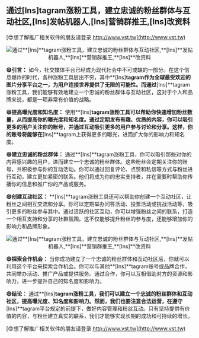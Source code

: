 ## **通过**[Ins]**tagram涨粉工具，建立忠诚的粉丝群体与互动社区,**[Ins]**发帖机器人,**[Ins]**营销群推王,**[Ins]**改资料**

[😍想了解推广相关软件的朋友请登录 http://www.vst.tw](http://www.vst.tw)

 <center><img src="https://vst.tw/MP4/tuiguang/png/3.png" alt="通过**[Ins]**tagram涨粉工具，建立忠诚的粉丝群体与互动社区,**[Ins]**发帖机器人,**[Ins]**营销群推王,**[Ins]**改资料"></center>

**😄引言：**
如今，社交媒体平台已经成为现代社会中不可或缺的一部分。在这个信息爆炸的时代，各种涨粉工具层出不穷，其中**[Ins]**tagram作为全球最受欢迎的图片分享平台之一，为用户连接世界提供了无限的可能性。而通过**[Ins]**tagram涨粉工具，我们能够有效地建立一个忠诚的粉丝群体与互动社区，这对于个人和品牌来说，都是一项非常有价值的战略。

**😄提高曝光度和知名度：**
使用**[Ins]**tagram涨粉工具可以帮助你快速增加粉丝数量，从而提高你的曝光度和知名度。通过定期发布有趣、优质的内容，你可以吸引更多的用户关注你的账号，并通过互动吸引更多的用户参与讨论和分享。这样，你的账号将能够在**[Ins]**tagram上获得更多的曝光，进而扩大你的影响力和知名度。

**😄建立忠诚的粉丝群体：**
通过**[Ins]**tagram涨粉工具，你可以吸引那些对你的内容感兴趣的用户，进而建立一个忠诚的粉丝群体。这些粉丝会定期关注你的账号，并积极参与你的互动活动。你可以通过回复评论、点赞和私信等方式与粉丝进行互动，建立更加紧密的联系。他们将成为你的忠实支持者，并在需要时帮助你传播你的信息和推广你的产品或服务。

**😄创建互动社区：**
**[Ins]**tagram涨粉工具还可以帮助你创建一个互动社区，让粉丝之间相互交流和分享。你可以定期举办问答活动、投票活动或挑战活动等，吸引更多的粉丝参与其中。通过活跃的社区互动，你可以增强粉丝之间的联系，打造一个相互支持和分享的社群氛围。这不仅能够提升粉丝的参与度，还能够增加你的影响力和品牌形象。

 <center><img src="https://vst.tw/MP4/tuiguang/png/2.png" alt="通过**[Ins]**tagram涨粉工具，建立忠诚的粉丝群体与互动社区,**[Ins]**发帖机器人,**[Ins]**营销群推王,**[Ins]**改资料"></center>

**😄探索合作机会：**
当你成功建立了一个忠诚的粉丝群体和互动社区后，你就可以利用这个平台来探索合作机会。你可以与其他**[Ins]**tagram账号或品牌合作，共同举办活动、推广产品或提供服务。通过合作，你可以互相借助对方的资源和影响力，进一步提升自己的知名度和影响力。

**😄结论：**
通过**[Ins]**tagram涨粉工具，我们可以建立一个忠诚的粉丝群体和互动社区，提高曝光度、知名度和影响力。然而，我们也要注意合法运营，在遵守**[Ins]**tagram平台规定的前提下，做好内容管理和粉丝互动。只有坚持提供有价值的内容，与粉丝建立真实的联系，我们才能够实现长期的成功和可持续的增长。

[😍想了解推广相关软件的朋友请登录 http://www.vst.tw](http://www.vst.tw)



